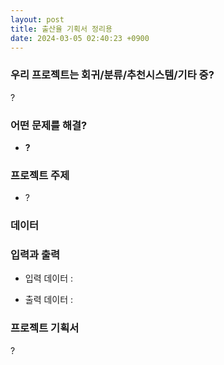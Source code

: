 ```yaml
---
layout: post
title: 출산율 기획서 정리용
date: 2024-03-05 02:40:23 +0900
---
```


### 우리 프로젝트는 회귀/분류/추천시스템/기타 중?
?
<enter></enter>

### 어떤 문제를 해결?
- **?**
  <p class="sub"></p>

### 프로젝트 주제
- ?

### 데이터
  

### 입력과 출력
- 입력 데이터 : 

- 출력 데이터 : 

### 프로젝트 기획서
?